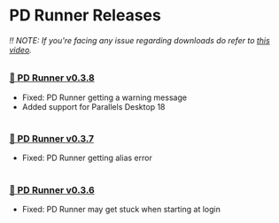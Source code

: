 # PD Runner Releases
###### ‼️ NOTE: If you're facing any issue regarding downloads do refer to [this video](https://youtu.be/Z_gKRgbhkqA).

### [🔸 PD Runner v0.3.8](https://techymozo.com/IPrnm)
- Fixed: PD Runner getting a warning message
- Added support for Parallels Desktop 18
#
### [🔸 PD Runner v0.3.7](https://xpshort.com/jFLZ)
- Fixed: PD Runner getting alias error
#
### [🔸 PD Runner v0.3.6](https://xpshort.com/5pTG)
- Fixed: PD Runner may get stuck when starting at login
